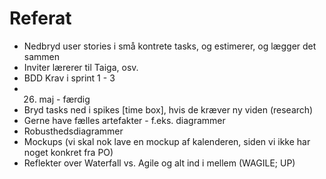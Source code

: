 # Referat

  - Nedbryd user stories i små kontrete tasks, og estimerer, og lægger det sammen
  - Inviter lærerer til Taiga, osv.
  - BDD Krav i sprint 1 - 3
  - 26. maj - færdig
  - Bryd tasks ned i spikes [time box], hvis de kræver ny viden (research)
  - Gerne have fælles artefakter - f.eks. diagrammer
  - Robusthedsdiagrammer
  - Mockups (vi skal nok lave en mockup af kalenderen, siden vi ikke har noget konkret fra PO)
  - Reflekter over Waterfall vs. Agile og alt ind i mellem (WAGILE; UP)
